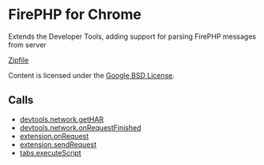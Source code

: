 
FirePHP for Chrome
=======

Extends the Developer Tools, adding support for parsing FirePHP messages from server

[Zipfile](http://developer.chrome.com/extensions/examples/api/devtools/network/chrome-firephp.zip)

Content is licensed under the [Google BSD License](http://code.google.com/google_bsd_license.html).

Calls
-----

* [devtools.network.getHAR](https://developer.chrome.com/extensions/devtools.network#method-getHAR)
* [devtools.network.onRequestFinished](https://developer.chrome.com/extensions/devtools.network#event-onRequestFinished)
* [extension.onRequest](https://developer.chrome.com/extensions/extension#event-onRequest)
* [extension.sendRequest](https://developer.chrome.com/extensions/extension#method-sendRequest)
* [tabs.executeScript](https://developer.chrome.com/extensions/tabs#method-executeScript)